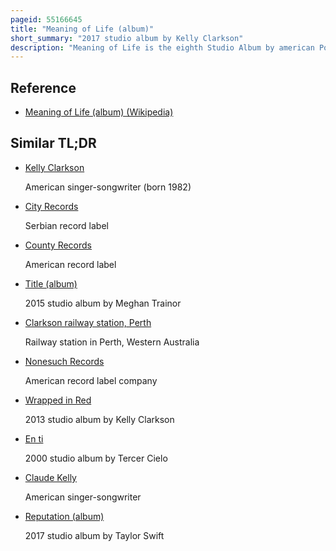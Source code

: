 ```yaml
---
pageid: 55166645
title: "Meaning of Life (album)"
short_summary: "2017 studio album by Kelly Clarkson"
description: "Meaning of Life is the eighth Studio Album by american Pop Singer Kelly Clarkson. It was released by atlantic Records on 27 October 2017. Executive produced by Clarkson and Craig kallman the Album is her Debut Album for the Label after she completed her recording Contract and left the previous Label Rca Records which she had signed after winning the first Season of american Idol. Weary of the Structure of the previous Record Deal where she was strictly limited to releasing Pop Music, Clarkson wanted to pursue a different Genre—Soul and R & B Music, which she had previously wanted to make and had only finally found the Opportunity to do so after being signed by Kallman to the Label."
---
```


## Reference

- [Meaning of Life (album) (Wikipedia)](https://en.wikipedia.org/?curid=55166645)

## Similar TL;DR

- [Kelly Clarkson](/tldr/en/kelly-clarkson)

  American singer-songwriter (born 1982)

- [City Records](/tldr/en/city-records)

  Serbian record label

- [County Records](/tldr/en/county-records)

  American record label

- [Title (album)](/tldr/en/title-album)

  2015 studio album by Meghan Trainor

- [Clarkson railway station, Perth](/tldr/en/clarkson-railway-station-perth)

  Railway station in Perth, Western Australia

- [Nonesuch Records](/tldr/en/nonesuch-records)

  American record label company

- [Wrapped in Red](/tldr/en/wrapped-in-red)

  2013 studio album by Kelly Clarkson

- [En ti](/tldr/en/en-ti)

  2000 studio album by Tercer Cielo

- [Claude Kelly](/tldr/en/claude-kelly)

  American singer-songwriter

- [Reputation (album)](/tldr/en/reputation-album)

  2017 studio album by Taylor Swift
